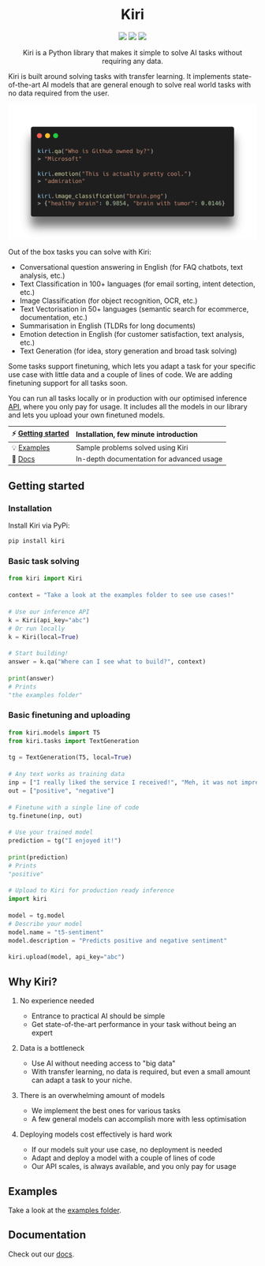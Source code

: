 <h1 align="center">Kiri</h1>

<p align="center">
   <a href="https://pypi.org/project/kiri/"><img src="https://img.shields.io/pypi/v/kiri"/></a> <img src="https://img.shields.io/pypi/pyversions/kiri"/> <a href="https://www.apache.org/licenses/LICENSE-2.0"><img src="https://img.shields.io/badge/License-Apache%202.0-blue.svg"/></a>
</p>

<p align="center">
Kiri is a Python library that makes it simple to solve AI tasks without requiring any data.
</p>

Kiri is built around solving tasks with transfer learning. It implements state-of-the-art AI models that are general enough to solve real world tasks with no data required from the user.

<p align="center">
   <img src=".github/kiri-example.png" width="600"/>
</p>

Out of the box tasks you can solve with Kiri:

- Conversational question answering in English (for FAQ chatbots, text analysis, etc.)
- Text Classification in 100+ languages (for email sorting, intent detection, etc.)
- Image Classification (for object recognition, OCR, etc.)
- Text Vectorisation in 50+ languages (semantic search for ecommerce, documentation, etc.)
- Summarisation in English (TLDRs for long documents)
- Emotion detection in English (for customer satisfaction, text analysis, etc.)
- Text Generation (for idea, story generation and broad task solving)

Some tasks support finetuning, which lets you adapt a task for your specific use case with little data and a couple of lines of code. We are adding finetuning support for all tasks soon.

You can run all tasks locally or in production with our optimised inference [API](https://kiri.ai), where you only pay for usage. It includes all the models in our library and lets you upload your own finetuned models.

| ⚡ [Getting started](#getting-started)                            | Installation, few minute introduction     |
| :---------------------------------------------------------------- | :---------------------------------------- |
| 💡 [Examples](https://github.com/kiri-ai/kiri/tree/main/examples) | Sample problems solved using Kiri         |
| 📙 [Docs](https://kiri.readthedocs.io/en/latest/)                 | In-depth documentation for advanced usage |

## Getting started

### Installation

Install Kiri via PyPi:

```bash
pip install kiri
```

### Basic task solving

```python
from kiri import Kiri

context = "Take a look at the examples folder to see use cases!"

# Use our inference API
k = Kiri(api_key="abc")
# Or run locally
k = Kiri(local=True)

# Start building!
answer = k.qa("Where can I see what to build?", context)

print(answer)
# Prints
"the examples folder"
```

### Basic finetuning and uploading

```python
from kiri.models import T5
from kiri.tasks import TextGeneration

tg = TextGeneration(T5, local=True)

# Any text works as training data
inp = ["I really liked the service I received!", "Meh, it was not impressive."]
out = ["positive", "negative"]

# Finetune with a single line of code
tg.finetune(inp, out)

# Use your trained model
prediction = tg("I enjoyed it!")

print(prediction)
# Prints
"positive"

# Upload to Kiri for production ready inference
import kiri

model = tg.model
# Describe your model
model.name = "t5-sentiment"
model.description = "Predicts positive and negative sentiment"

kiri.upload(model, api_key="abc")
```

## Why Kiri?

1. No experience needed

   - Entrance to practical AI should be simple
   - Get state-of-the-art performance in your task without being an expert

2. Data is a bottleneck

   - Use AI without needing access to "big data"
   - With transfer learning, no data is required, but even a small amount can adapt a task to your niche.

3. There is an overwhelming amount of models

   - We implement the best ones for various tasks
   - A few general models can accomplish more with less optimisation

4. Deploying models cost effectively is hard work
   - If our models suit your use case, no deployment is needed
   - Adapt and deploy a model with a couple of lines of code
   - Our API scales, is always available, and you only pay for usage

## Examples

Take a look at the [examples folder](https://github.com/kiri-ai/kiri/tree/main/examples).

## Documentation

Check out our [docs](https://kiri.readthedocs.io/en/latest/).
